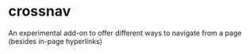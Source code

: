 # crossnav
An experimental add-on to offer different ways to navigate from a page (besides in-page hyperlinks)
